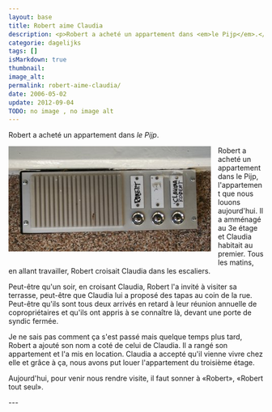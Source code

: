 ```yaml
---
layout: base
title: Robert aime Claudia
description: <p>Robert a acheté un appartement dans <em>le Pijp</em>.</p>
categorie: dagelijks
tags: []
isMarkdown: true
thumbnail: 
image_alt: 
permalink: robert-aime-claudia/
date: 2006-05-02
update: 2012-09-04
TODO: no image , no image alt 
---
```


<p>Robert a acheté un appartement dans <em>le Pijp</em>.</p>

<p><img src="/public/images/photos/2006-05/robert-claudia.jpg" alt="sonnettes Robert et Claudia" style="float:left; margin: 0 1em 1em 0;" />
Robert a acheté un appartement dans le Pijp, l'appartement que nous louons aujourd'hui. Il a amménagé au 3e étage et Claudia habitait au premier. Tous les matins, en allant travailler, Robert croisait Claudia dans les escaliers.</p>
<p>Peut-être qu'un soir, en croisant Claudia, Robert l'a invité à visiter sa terrasse, peut-être que Claudia lui a proposé des tapas au coin de la rue. Peut-être qu'ils sont tous deux arrivés en retard à leur réunion annuelle de copropriétaires et qu'ils ont appris à se connaître là, devant une porte de syndic fermée.</p>
<p>Je ne sais pas comment ça s'est passé mais quelque temps plus tard, Robert a ajouté son nom a coté de celui de Claudia. Il a rangé son appartement et l'a mis en location. Claudia a accepté qu'il vienne vivre chez elle et grâce à ça, nous avons put louer l'appartement du troisième étage.</p>
<p>Aujourd'hui, pour venir nous rendre visite, il faut sonner à «Robert», «Robert tout seul».</p>
---